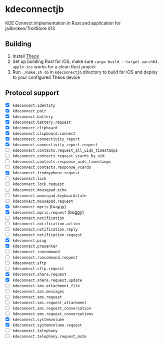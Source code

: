 # kdeconnectjb
KDE Connect implementation in Rust and application for jailbroken/TrollStore iOS

## Building
1. Install [Theos](https://theos.dev)
2. Set up building Rust for iOS; make sure `cargo build --target aarch64-apple-ios` works for a clean Rust project
3. Run `./make.sh do` in `kdeconnectjb` directory to build for iOS and deploy to your configured Theos device

## Protocol support
 - [x] `kdeconnect.identity`
 - [x] `kdeconnect.pair`
 - [x] `kdeconnect.battery`
 - [x] `kdeconnect.battery.request`
 - [x] `kdeconnect.clipboard`
 - [x] `kdeconnect.clipboard.connect`
 - [x] `kdeconnect.connectivity_report`
 - [x] `kdeconnect.connectivity_report.request`
 - [ ] `kdeconnect.contacts.request_all_uids_timestamps`
 - [ ] `kdeconnect.contacts.request_vcards_by_uid`
 - [ ] `kdeconnect.contacts.response_uids_timestamps`
 - [ ] `kdeconnect.contacts.response_vcards`
 - [x] `kdeconnect.findmyphone.request`
 - [ ] `kdeconnect.lock`
 - [ ] `kdeconnect.lock.request`
 - [ ] `kdeconnect.mousepad.echo`
 - [ ] `kdeconnect.mousepad.keyboardstate`
 - [ ] `kdeconnect.mousepad.request`
 - [x] `kdeconnect.mpris` (buggy)
 - [x] `kdeconnect.mpris.request` (buggy)
 - [ ] `kdeconnect.notification`
 - [ ] `kdeconnect.notification.action`
 - [ ] `kdeconnect.notification.reply`
 - [ ] `kdeconnect.notification.request`
 - [x] `kdeconnect.ping`
 - [x] `kdeconnect.presenter`
 - [ ] `kdeconnect.runcommand`
 - [ ] `kdeconnect.runcommand.request`
 - [ ] `kdeconnect.sftp`
 - [ ] `kdeconnect.sftp.request`
 - [x] `kdeconnect.share.request`
 - [x] `kdeconnect.share.request.update`
 - [ ] `kdeconnect.sms.attachment_file`
 - [ ] `kdeconnect.sms.messages`
 - [ ] `kdeconnect.sms.request`
 - [ ] `kdeconnect.sms.request_attachment`
 - [ ] `kdeconnect.sms.request_conversation`
 - [ ] `kdeconnect.sms.request_conversations`
 - [x] `kdeconnect.systemvolume`
 - [x] `kdeconnect.systemvolume.request`
 - [ ] `kdeconnect.telephony`
 - [ ] `kdeconnect.telephony.request_mute`
